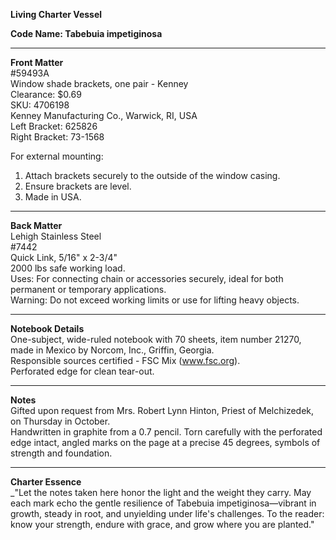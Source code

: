 **Living Charter Vessel**

**Code Name: Tabebuia impetiginosa**

---

**Front Matter**  
#59493A  
Window shade brackets, one pair - Kenney  
Clearance: $0.69  
SKU: 4706198  
Kenney Manufacturing Co., Warwick, RI, USA  
Left Bracket: 625826  
Right Bracket: 73-1568  

For external mounting:  
1. Attach brackets securely to the outside of the window casing.  
2. Ensure brackets are level.  
3. Made in USA.

---

**Back Matter**  
Lehigh Stainless Steel  
#7442  
Quick Link, 5/16" x 2-3/4"  
2000 lbs safe working load.  
Uses: For connecting chain or accessories securely, ideal for both permanent or temporary applications.  
Warning: Do not exceed working limits or use for lifting heavy objects.

---

**Notebook Details**  
One-subject, wide-ruled notebook with 70 sheets, item number 21270, made in Mexico by Norcom, Inc., Griffin, Georgia.  
Responsible sources certified - FSC Mix (www.fsc.org).  
Perforated edge for clean tear-out.

---

**Notes**  
Gifted upon request from Mrs. Robert Lynn Hinton, Priest of Melchizedek, on Thursday in October.  
Handwritten in graphite from a 0.7 pencil. Torn carefully with the perforated edge intact, angled marks on the page at a precise 45 degrees, symbols of strength and foundation.

---

**Charter Essence**  
_"Let the notes taken here honor the light and the weight they carry. May each mark echo the gentle resilience of Tabebuia impetiginosa—vibrant in growth, steady in root, and unyielding under life's challenges. To the reader: know your strength, endure with grace, and grow where you are planted."
